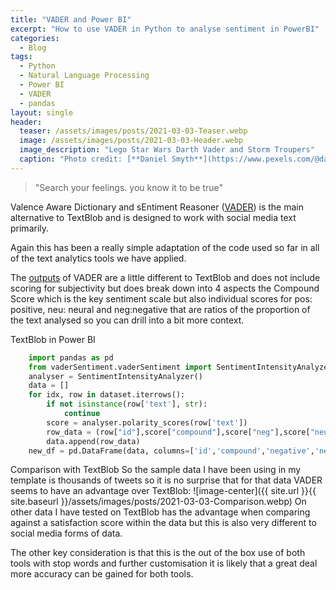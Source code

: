 ```yaml
---
title: "VADER and Power BI"
excerpt: "How to use VADER in Python to analyse sentiment in PowerBI"
categories:
  - Blog
tags:
  - Python
  - Natural Language Processing
  - Power BI
  - VADER
  - pandas
layout: single
header:
  teaser: /assets/images/posts/2021-03-03-Teaser.webp
  image: /assets/images/posts/2021-03-03-Header.webp
  image_description: "Lego Star Wars Darth Vader and Storm Troupers"
  caption: "Photo credit: [**Daniel Smyth**](https://www.pexels.com/@daniel-smyth-83914874)"
---
```


> "Search your feelings. you know it to be true"

Valence Aware Dictionary and sEntiment Reasoner ([VADER](https://github.com/cjhutto/vaderSentiment)) is the main alternative to TextBlob and is designed to work with social media text primarily.

Again this has been a really simple adaptation of the code used so far in all of the text analytics tools we have applied.

The [outputs](https://github.com/cjhutto/vaderSentiment#about-the-scoring) of VADER are a little different to TextBlob and does not include scoring for subjectivity but does break down into 4 aspects the Compound Score which is the key sentiment scale but also individual scores for pos: positive, neu: neural and neg:negative that are ratios of the proportion of the text analysed so you can drill into a bit more context.


TextBlob in Power BI
```python
    import pandas as pd
    from vaderSentiment.vaderSentiment import SentimentIntensityAnalyzer
    analyser = SentimentIntensityAnalyzer()
    data = []
    for idx, row in dataset.iterrows():
        if not isinstance(row['text'], str):
            continue
        score = analyser.polarity_scores(row['text'])
        row_data = (row["id"],score["compound"],score["neg"],score["neu"],score["pos"])
        data.append(row_data)
    new_df = pd.DataFrame(data, columns=['id','compound','negative','neutral','positive'])
```

Comparison with TextBlob
So the sample data I have been using in my template is thousands of tweets so it is no surprise that for that data VADER seems to have an advantage over TextBlob:
![image-center]({{ site.url }}{{ site.baseurl }}/assets/images/posts/2021-03-03-Comparison.webp)
On other data I have tested on TextBlob has the advantage when comparing against a satisfaction score within the data but this is also very different to social media forms of data.

The other key consideration is that this is the out of the box use of both tools with stop words and further customisation it is likely that a great deal more accuracy can be gained for both tools.